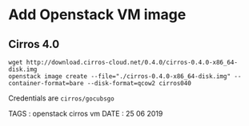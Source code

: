 # Add Openstack VM image


## Cirros 4.0

```
wget http://download.cirros-cloud.net/0.4.0/cirros-0.4.0-x86_64-disk.img
openstack image create --file="./cirros-0.4.0-x86_64-disk.img" --container-format=bare --disk-format=qcow2 cirros040
```

Credentials are `cirros/gocubsgo`


TAGS : openstack cirros vm
DATE : 25 06 2019